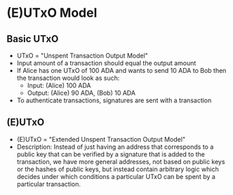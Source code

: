 # (E)UTxO Model
## Basic UTxO
- UTxO = "Unspent Transaction Output Model"
- Input amount of a transaction should equal the output amount
- If Alice has one UTxO of 100 ADA and wants to send 10 ADA to Bob then the transaction would look as such:
  - Input: (Alice) 100 ADA
  - Output: (Alice) 90 ADA, (Bob) 10 ADA
- To authenticate transactions, signatures are sent with a transaction
## (E)UTxO
- (E)UTxO = "Extended Unspent Transaction Output Model"
- Description: Instead of just having an address that corresponds to a public key that can be verified by a signature that is added to the transaction, we have more general addresses, not based on public keys or the hashes of public keys, but instead contain arbitrary logic which decides under which conditions a particular UTxO can be spent by a particular transaction.
